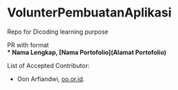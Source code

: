 # VolunterPembuatanAplikasi
Repo for Dicoding learning purpose

PR with format<br>
**\* Nama Lengkap, [Nama Portofolio](Alamat Portofolio)**<br>


List of Accepted Contributor:

* Oon Arfiandwi, [oo.or.id](https://oo.or.id).
